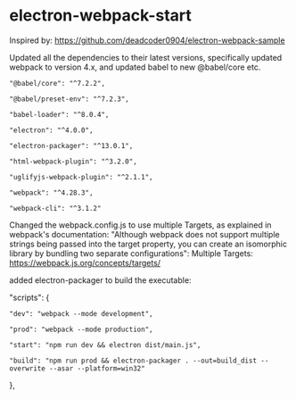 # electron-webpack-start

Inspired by: https://github.com/deadcoder0904/electron-webpack-sample

Updated all the dependencies to their latest versions, specifically updated webpack to version 4.x, and updated babel to new @babel/core etc.

    "@babel/core": "^7.2.2",
    
    "@babel/preset-env": "^7.2.3",
    
    "babel-loader": "^8.0.4",
    
    "electron": "^4.0.0",
    
    "electron-packager": "^13.0.1",
    
    "html-webpack-plugin": "^3.2.0",
    
    "uglifyjs-webpack-plugin": "^2.1.1",
    
    "webpack": "^4.28.3",
    
    "webpack-cli": "^3.1.2"
    
Changed the webpack.config.js to use multiple Targets, as explained in webpack's documentation:
"Although webpack does not support multiple strings being passed into the target property, you can create an isomorphic library by bundling two separate configurations": Multiple Targets: https://webpack.js.org/concepts/targets/

added electron-packager to build the executable:

"scripts": {

    "dev": "webpack --mode development",
    
    "prod": "webpack --mode production",
    
    "start": "npm run dev && electron dist/main.js",
    
    "build": "npm run prod && electron-packager . --out=build_dist --overwrite --asar --platform=win32"
    
  },
